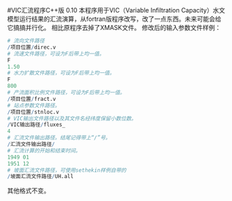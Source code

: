 #VIC汇流程序C++版 0.10
本程序用于VIC（Variable Infiltration Capacity）水文模型运行结果的汇流演算，从fortran版程序改写，改了一点东西。未来可能会给它搞搞并行化。
相比原程序去掉了XMASK文件。
修改后的输入参数文件样例：
``` R
# 流向文件路径
/项目位置/direc.v
# 流速文件路径，可设为F后带上均一值。
F
1.50
# 水力扩散文件路径，可设为F后带上均一值。
F
800
# 产流面积比例文件路径，可设为F后带上均一值。
/项目位置/fract.v
# 站点参数文件路径。
/项目位置/stnloc.v
# VIC输出文件路径以及其文件名经纬度保留小数位数。
/VIC输出路径/fluxes_
4
# 汇流文件输出路径。结尾记得带上“/”号。
/汇流文件输出路径/
# 汇流计算的开始和结束时间。
1949 01 
1951 12 
# 坡面汇流文件路径，可使用sethekin样例自带的
/坡面汇流文件路径/UH.all
```
其他格式不变。
